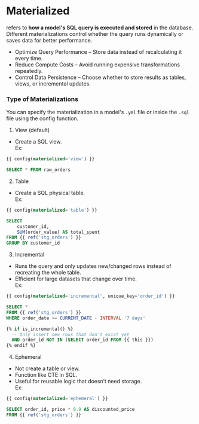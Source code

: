 # Materialized
refers to **how a model's SQL query is executed and stored** in the database. Different materializations control whether the query runs dynamically or saves data for better performance.
* Optimize Query Performance – Store data instead of recalculating it every time.
* Reduce Compute Costs – Avoid running expensive transformations repeatedly.
* Control Data Persistence – Choose whether to store results as tables, views, or incremental updates.

### Type of Materializations
You can specify the materialization in a model's `.yml` file or inside the `.sql` file using the config function.
1. View (default)
* Create a SQL view.<br>
Ex:
```sql
{{ config(materialized='view') }}

SELECT * FROM raw_orders
```

2. Table
* Create a SQL  physical table.<br>
Ex:
```sql
{{ config(materialized='table') }}

SELECT
    customer_id,
    SUM(order_value) AS total_spent
FROM {{ ref('stg_orders') }}
GROUP BY customer_id
```

3. Incremental
* Runs the query and only updates new/changed rows instead of recreating the whole table.
* Efficient for large datasets that change over time.<br>
Ex:
```sql
{{ config(materialized='incremental', unique_key='order_id') }}

SELECT *
FROM {{ ref('stg_orders') }}
WHERE order_date >= CURRENT_DATE - INTERVAL '7 days'

{% if is_incremental() %}
  -- Only insert new rows that don’t exist yet
  AND order_id NOT IN (SELECT order_id FROM {{ this }})
{% endif %}
```

4. Ephemeral
* Not create a table or view.
* Function like CTE in SQL.
* Useful for reusable logic that doesn’t need storage.<br>
Ex:
```sql
{{ config(materialized='ephemeral') }}

SELECT order_id, price * 0.9 AS discounted_price
FROM {{ ref('stg_orders') }}
```
